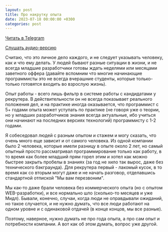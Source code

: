 ```yaml
---
layout: post
title: Про накрутку опыта
date: 2023-07-18 00:00:00 +0300
categories: post
---
```


[Читать в Telegram](https://t.me/fluttermiddlepodcast/101)

[Слушать аудио-версию](https://music.yandex.ru/album/23735163/track/126277661)

Считаю, что это личное дело каждого, и не следует указывать человеку, как и что ему делать. У людей бывают разные
ситуации в жизни, и не всегда младшие разработчики готовы ждать неделями или месяцами заветного оффера (давайте вспомним
что многие начинающие программисты это не всегда вчерашние студенты, которые только-только готовятся входить во взрослую
жизнь).

Опыт работы - всего лишь фильтр в системе работы с кандидатами у рекрутера. В действительности он не всегда показывает
реального положения дел, и на практике иногда оказывается, что программист с 5+ годами опыта может уступать по
практике (не говоря уже о теории, но у младших разработчиков знания всегда актуальные, ибо учиться они начинают на
последних версиях технологий) программисту с 1-2 годами.

Я собеседовал людей с разным опытом и стажем и могу сказать, что очень много еще зависит и от самого человека. Из одной
компании было 2 человека, которые имели разницу в опыте около 2 лет, но самый опытный просто рассматривал
программирование только как работу, в то время как более младший прям горел этим и хотел как можно быстрее закрыть
пробелы в знаниях (за год не хило так вырос, даже без технического бэкграунда). Для рекрутера первый - лакомый кусок, в
то время как со вторым могут даже и не начать разговор, отделавшись стандартной отпиской "Мы вам перезвоним".

Мы как-то даже брали человека без коммерческого опыта (но с опытом WEB-разработки), и все нормально шло (сколько-то
месяцев и уже Мидл). Бывали, конечно, случаи, когда люди не оправдывали ожиданий, но такое случается, и не нужно думать,
что все люди работают на одном уровне и с одинаковой отдачей (в конце концов, мы все разные).

Поэтому, наверное, нужно думать не про года опыта, а про сам опыт и потребности компании. А вот как об этом думать,
вопрос уже другой.
